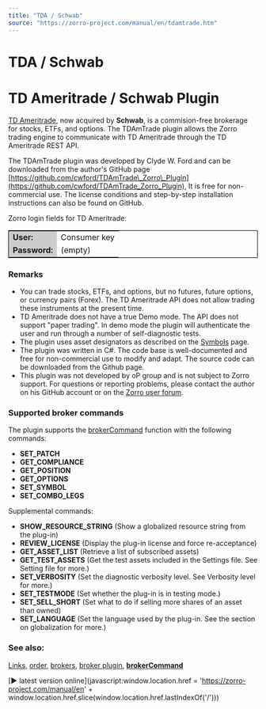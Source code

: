 ```yaml
---
title: "TDA / Schwab"
source: "https://zorro-project.com/manual/en/tdamtrade.htm"
---
```


# TDA / Schwab

# TD Ameritrade / Schwab Plugin

[TD Ameritrade](http://alpaca.markets/), now acquired by **Schwab**, is a commision-free brokerage for stocks, ETFs, and options. The TDAmTrade plugin allows the Zorro trading engine to communicate with TD Ameritrade through the TD Ameritrade REST API.

The TDAmTrade plugin was developed by Clyde W. Ford and can be downloaded from the author's GitHub page [https://github.com/cwford/TDAmTrade\_Zorro\_Plugin](https://github.com/cwford/TDAmTrade_Zorro_Plugin), It is free for non-commercial use. The license conditions and step-by-step installation instructions can also be found on GitHub.

Zorro login fields for TD Ameritrade:

<table style="border: 1px solid #000000"><tbody><tr><td style="background-color: #CCCCCC"><strong>User:</strong></td><td>Consumer key</td></tr><tr><td style="background-color: #CCCCCC; height: 20px;"><strong>Password:</strong></td><td style="height: 20px">(empty)</td></tr></tbody></table>

### Remarks

*   You can trade stocks, ETFs, and options, but no futures, future options, or currency pairs (Forex). The TD Ameritrade API does not allow trading these instruments at the present time.
*   TD Ameritrade does not have a true Demo mode. The API does not support "paper trading". In demo mode the plugin will authenticate the user and run through a number of self-diagnostic tests.
*   The plugin uses asset designators as described on the [Symbols](014_Asset_Symbols.md) page.
*   The plugin was written in C#. The code base is well-documented and free for non-commercial use to modify and adapt. The source code can be downloaded from the Github page.
*   This plugin was not developed by oP group and is not subject to Zorro support. For questions or reporting problems, please contact the author on his GitHub account or on the [Zorro user forum](http://www.opserver.de/ubb7/ubbthreads.php?ubb=showflat&Number=465410#Post465410).

### Supported broker commands

The plugin supports the [brokerCommand](113_brokerCommand.md) function with the following commands:

*   **SET\_PATCH**
*   **GET\_COMPLIANCE**
*   **GET\_POSITION**
*   **GET\_OPTIONS**
*   **SET\_SYMBOL**
*   **SET\_COMBO\_LEGS**

Supplemental commands:

*   **SHOW\_RESOURCE\_STRING** (Show a globalized resource string from the plug-in)
*   **REVIEW\_LICENSE** (Display the plug-in license and force re-acceptance)
*   **GET\_ASSET\_LIST** (Retrieve a list of subscribed assets)
*   **GET\_TEST\_ASSETS** (Get the test assets included in the Settings file. See Setting file for more.)
*   **SET\_VERBOSITY** (Set the diagnostic verbosity level. See Verbosity level for more.)
*   **SET\_TESTMODE** (Set whether the plug-in is in testing mode.)
*   **SET\_SELL\_SHORT** (Set what to do if selling more shares of an asset than owned)
*   **SET\_LANGUAGE** (Set the language used by the plug-in. See the section on globalization for more.)

### See also:

[Links](247_Links_Books.md), [order](111_order.md), [brokers](214_Brokers_Data_Feeds.md), [broker plugin](brokerplugin.md), **[brokerCommand](113_brokerCommand.md)**

[► latest version online](javascript:window.location.href = 'https://zorro-project.com/manual/en' + window.location.href.slice\(window.location.href.lastIndexOf\('/'\)\))